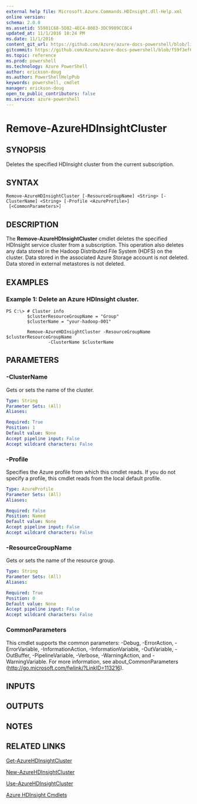 ```yaml
---
external help file: Microsoft.Azure.Commands.HDInsight.dll-Help.xml
online version: 
schema: 2.0.0
ms.assetid: 55981C68-5D82-4EC4-8083-3DC9989CCBC4
updated_at: 11/1/2016 10:24 PM
ms.date: 11/1/2016
content_git_url: https://github.com/Azure/azure-docs-powershell/blob/live/azureps-cmdlets-docs/ResourceManager/AzureRM.HDInsight/v0.9.8/Remove-AzureHDInsightCluster.md
gitcommit: https://github.com/Azure/azure-docs-powershell/blob/f59f3ef60bc592383812213e69fd77ba950759ed/azureps-cmdlets-docs/ResourceManager/AzureRM.HDInsight/v0.9.8/Remove-AzureHDInsightCluster.md
ms.topic: reference
ms.prod: powershell
ms.technology: Azure PowerShell
author: erickson-doug
ms.author: PowerShellHelpPub
keywords: powershell, cmdlet
manager: erickson-doug
open_to_public_contributors: false
ms.service: azure-powershell
---
```


# Remove-AzureHDInsightCluster

## SYNOPSIS
Deletes the specified HDInsight cluster from the current subscription.

## SYNTAX

```
Remove-AzureHDInsightCluster [-ResourceGroupName] <String> [-ClusterName] <String> [-Profile <AzureProfile>]
 [<CommonParameters>]
```

## DESCRIPTION
The **Remove-AzureHDInsightCluster** cmdlet deletes the specified HDInsight service cluster from a subscription.
This operation also deletes any data stored in the Hadoop Distributed File System (HDFS) on the cluster.
Data stored in the associated Azure Storage account is not deleted.
Data stored in external metastores is not deleted.

## EXAMPLES

### Example 1: Delete an Azure HDInsight cluster.
```
PS C:\> # Cluster info
        $clusterResourceGroupName = "Group"
        $clusterName = "your-hadoop-001"

        Remove-AzureHDInsightCluster -ResourceGroupName $clusterResourceGroupName `
                -ClusterName $clusterName
```

## PARAMETERS

### -ClusterName
Gets or sets the name of the cluster.

```yaml
Type: String
Parameter Sets: (All)
Aliases: 

Required: True
Position: 1
Default value: None
Accept pipeline input: False
Accept wildcard characters: False
```

### -Profile
Specifies the Azure profile from which this cmdlet reads.
If you do not specify a profile, this cmdlet reads from the local default profile.

```yaml
Type: AzureProfile
Parameter Sets: (All)
Aliases: 

Required: False
Position: Named
Default value: None
Accept pipeline input: False
Accept wildcard characters: False
```

### -ResourceGroupName
Gets or sets the name of the resource group.

```yaml
Type: String
Parameter Sets: (All)
Aliases: 

Required: True
Position: 0
Default value: None
Accept pipeline input: False
Accept wildcard characters: False
```

### CommonParameters
This cmdlet supports the common parameters: -Debug, -ErrorAction, -ErrorVariable, -InformationAction, -InformationVariable, -OutVariable, -OutBuffer, -PipelineVariable, -Verbose, -WarningAction, and -WarningVariable. For more information, see about_CommonParameters (http://go.microsoft.com/fwlink/?LinkID=113216).

## INPUTS

## OUTPUTS

## NOTES

## RELATED LINKS

[Get-AzureHDInsightCluster](xref:ResourceManager/AzureRM.HDInsight/v0.9.8/Get-AzureHDInsightCluster.md)

[New-AzureHDInsightCluster](xref:ResourceManager/AzureRM.HDInsight/v0.9.8/New-AzureHDInsightCluster.md)

[Use-AzureHDInsightCluster](xref:ResourceManager/AzureRM.HDInsight/v0.9.8/Use-AzureHDInsightCluster.md)

[Azure HDInsight Cmdlets](xref:ResourceManager/AzureRM.HDInsight/v0.9.8/AzureRM.HDInsight.md)



